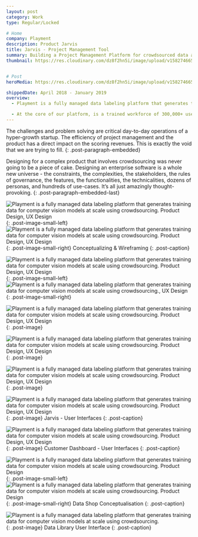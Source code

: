 ```yaml
---
layout: post
category: Work
type: Regular/Locked

# Home
company: Playment
description: Product Jarvis
title: Jarvis - Project Management Tool
summary: Building a Project Management Platform for crowdsourced data annotation.
thumbnail: https://res.cloudinary.com/dz8f2hn5i/image/upload/v1582746659/Playment/Thumbnail_lkuooi.png


# Post
heroMedia: https://res.cloudinary.com/dz8f2hn5i/image/upload/v1582746656/Playment/0_k1itkm.png

shippedDate: April 2018 - January 2019
overview:
  - Playment is a fully managed data labeling platform that generates training data for computer vision models at scale using crowdsourcing. The motto is to empower companies in the Autonomous Vehicle, Drones, Mapping, and similar spaces with high precision annotation services. We are a young company backed by Y-Combinator and SAIF Partners; we have helped the likes of Nio, Didi Chuxing, University of Washington, Nuro, Drive.ai, and many more to fuel their vision of Autonomous Vehicles.

  - At the core of our platform, is a trained workforce of 300,000+ users (Players/Annotators) managed by their human intelligence experts who build annotation tasks on the training data and deliver results with assured quality.
---
```




The challenges and problem solving are critical day-to-day operations of a hyper-growth startup. The efficiency of project management and the product has a direct impact on the scoring revenues. This is exactly the void that we are trying to fill.
{: .post-paragraph-embedded}

Designing for a complex product that involves crowdsourcing was never going to be a piece of cake. Designing an enterprise software is a whole new universe - the constraints, the complexities, the stakeholders, the rules of governance, the features, the functionalities, the technicalities, dozens of personas, and hundreds of use-cases. It’s all just amazingly thought-provoking.
{: .post-paragraph-embedded-last}

<img src="../images/work/Playment/Images/2.png" alt="Playment is a fully managed data labeling platform that generates training data for computer vision models at scale using crowdsourcing. Product Design, UX Design">{: .post-image-small-left}
<img id="zoom-margin" src="../images/work/Playment/Images/3.png" alt="Playment is a fully managed data labeling platform that generates training data for computer vision models at scale using crowdsourcing. Product Design, UX Design">{: .post-image-small-right}
Conceptualizing & Wireframing
{: .post-caption}



<img src="../images/work/Playment/Images/collage-playment.png" alt="Playment is a fully managed data labeling platform that generates training data for computer vision models at scale using crowdsourcing. Product Design, UX Design">{: .post-image-small-left}
<img src="../images/work/Playment/Images/collage-playment-1.png" alt="Playment is a fully managed data labeling platform that generates training data for computer vision models at scale using crowdsourcing., UX Design">{: .post-image-small-right}


<img src="../images/work/Playment/Images/Playment Project Lifecycle.png" alt="Playment is a fully managed data labeling platform that generates training data for computer vision models at scale using crowdsourcing. Product Design, UX Design">{: .post-image}


<img src="../images/work/Playment/Images/Playment Process.png" alt="Playment is a fully managed data labeling platform that generates training data for computer vision models at scale using crowdsourcing. Product Design, UX Design">{: .post-image}

<img src="../images/work/Playment/Images/Playment's Workflow.png" alt="Playment is a fully managed data labeling platform that generates training data for computer vision models at scale using crowdsourcing. Product Design, UX Design">{: .post-image}


<img src="../images/work/Playment/Images/4.png" alt="Playment is a fully managed data labeling platform that generates training data for computer vision models at scale using crowdsourcing. Product Design, UX Design">{: .post-image}
Jarvis - User Interfaces
{: .post-caption}


<img src="../images/work/Playment/Images/5.png" alt="Playment is a fully managed data labeling platform that generates training data for computer vision models at scale using crowdsourcing. Product Design, UX Design">{: .post-image}
Customer Dashboard - User Interfaces
{: .post-caption}






<img src="../images/work/Playment/Images/data-lib-1.png" alt="Playment is a fully managed data labeling platform that generates training data for computer vision models at scale using crowdsourcing. Product Design">{: .post-image-small-left}
<img src="../images/work/Playment/Images/data-lib-2.png" alt="Playment is a fully managed data labeling platform that generates training data for computer vision models at scale using crowdsourcing. Product Design">{: .post-image-small-right}
Data Shop Conceptualisation
{: .post-caption}


<img src="../images/work/Playment/Images/1.png" alt="Playment is a fully managed data labeling platform that generates training data for computer vision models at scale using crowdsourcing.">{: .post-image}
Data Library User Interface 
{: .post-caption}




